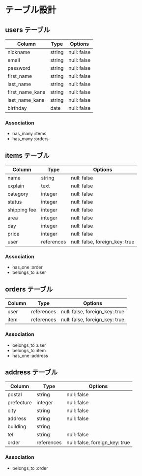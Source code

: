 # テーブル設計

## users テーブル

| Column          | Type    | Options     |
| -------------   | ------- | ----------- |
| nickname        | string  | null: false |
| email           | string  | null: false |
| password        | string  | null: false |
| first_name      | string  | null: false |
| last_name       | string  | null: false |
| first_name_kana | string  | null: false |
| last_name_kana  | string  | null: false |
| birthday        | date    | null: false |

### Association

- has_many :items
- has_many :orders

## items テーブル

| Column       | Type        | Options                        |
| ------------ | ----------- | ------------------------------ |
| name         | string      | null: false                    |
| explain      | text        | null: false                    |
| category     | integer     | null: false                    |
| status       | integer     | null: false                    |
| shipping fee | integer     | null: false                    |
| area         | integer     | null: false                    |
| day          | integer     | null: false                    |
| price        | integer     | null: false                    |
| user         | references  | null: false, foreign_key: true |


### Association
- has_one    :order
- belongs_to :user

## orders テーブル

| Column  | Type        | Options                        |
| ------  | ----------- | ------------------------------ |
| user    | references  | null: false, foreign_key: true |
| item    | references  | null: false, foreign_key: true |

### Association

- belongs_to :user
- belongs_to :item
- has_one    :address

## address テーブル

| Column     | Type        | Options                        |
| ---------- | ----------- | ------------------------------ |
| postal     | string      | null: false                    |
| prefecture | integer     | null: false                    |
| city       | string      | null: false                    |
| address    | string      | null: false                    |
| building   | string      |                                |
| tel        | string      | null: false                    |
| order      | references  | null: false, foreign_key: true |

### Association

- belongs_to :order
